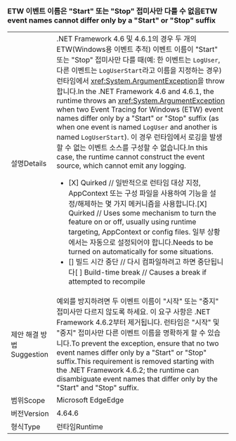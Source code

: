 ### <a name="etw-event-names-cannot-differ-only-by-a-start-or-stop-suffix"></a><span data-ttu-id="6d521-101">ETW 이벤트 이름은 "Start" 또는 "Stop" 접미사만 다를 수 없음</span><span class="sxs-lookup"><span data-stu-id="6d521-101">ETW event names cannot differ only by a "Start" or "Stop" suffix</span></span>

|   |   |
|---|---|
|<span data-ttu-id="6d521-102">설명</span><span class="sxs-lookup"><span data-stu-id="6d521-102">Details</span></span>|<span data-ttu-id="6d521-103">.NET Framework 4.6 및 4.6.1의 경우 두 개의 ETW(Windows용 이벤트 추적) 이벤트 이름이 &quot;Start&quot; 또는 &quot;Stop&quot; 접미사만 다를 때(예: 한 이벤트는 <code>LogUser</code>, 다른 이벤트는 <code>LogUserStart</code>라고 이름을 지정하는 경우) 런타임에서 <xref:System.ArgumentException>을 throw합니다.</span><span class="sxs-lookup"><span data-stu-id="6d521-103">In the .NET Framework 4.6 and 4.6.1, the runtime throws an <xref:System.ArgumentException> when two Event Tracing for Windows (ETW) event names differ only by a &quot;Start&quot; or &quot;Stop&quot; suffix (as when one event is named <code>LogUser</code> and another is named <code>LogUserStart</code>).</span></span> <span data-ttu-id="6d521-104">이 경우 런타임에서 로깅을 발생할 수 없는 이벤트 소스를 구성할 수 없습니다.</span><span class="sxs-lookup"><span data-stu-id="6d521-104">In this case, the runtime cannot construct the event source, which cannot emit any logging.</span></span><ul><li><span data-ttu-id="6d521-105">[X] Quirked // 일반적으로 런타임 대상 지정, AppContext 또는 구성 파일을 사용하여 기능을 설정/해제하는 몇 가지 메커니즘을 사용합니다.</span><span class="sxs-lookup"><span data-stu-id="6d521-105">[X] Quirked // Uses some mechanism to turn the feature on or off, usually using runtime targeting, AppContext or config files.</span></span> <span data-ttu-id="6d521-106">일부 상황에서는 자동으로 설정되어야 합니다.</span><span class="sxs-lookup"><span data-stu-id="6d521-106">Needs to be turned on automatically for some situations.</span></span></li><li><span data-ttu-id="6d521-107">[] 빌드 시간 중단 // 다시 컴파일하려고 하면 중단됩니다</span><span class="sxs-lookup"><span data-stu-id="6d521-107">[ ] Build-time break // Causes a break if attempted to recompile</span></span></li></ul>|
|<span data-ttu-id="6d521-108">제안 해결 방법</span><span class="sxs-lookup"><span data-stu-id="6d521-108">Suggestion</span></span>|<span data-ttu-id="6d521-109">예외를 방지하려면 두 이벤트 이름이 &quot;시작&quot; 또는 &quot;중지&quot; 접미사만 다르지 않도록 하세요. 이 요구 사항은 .NET Framework 4.6.2부터 제거됩니다. 런타임은 &quot;시작&quot; 및 &quot;중지&quot; 접미사만 다른 이벤트 이름을 명확하게 할 수 있습니다.</span><span class="sxs-lookup"><span data-stu-id="6d521-109">To prevent the exception, ensure that no two event names differ only by a &quot;Start&quot; or &quot;Stop&quot; suffix.This requirement is removed starting with the .NET Framework 4.6.2; the runtime can disambiguate event names that differ only by the &quot;Start&quot; and &quot;Stop&quot; suffix.</span></span>|
|<span data-ttu-id="6d521-110">범위</span><span class="sxs-lookup"><span data-stu-id="6d521-110">Scope</span></span>|<span data-ttu-id="6d521-111">Microsoft Edge</span><span class="sxs-lookup"><span data-stu-id="6d521-111">Edge</span></span>|
|<span data-ttu-id="6d521-112">버전</span><span class="sxs-lookup"><span data-stu-id="6d521-112">Version</span></span>|<span data-ttu-id="6d521-113">4.6</span><span class="sxs-lookup"><span data-stu-id="6d521-113">4.6</span></span>|
|<span data-ttu-id="6d521-114">형식</span><span class="sxs-lookup"><span data-stu-id="6d521-114">Type</span></span>|<span data-ttu-id="6d521-115">런타임</span><span class="sxs-lookup"><span data-stu-id="6d521-115">Runtime</span></span>|

